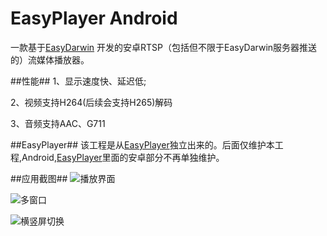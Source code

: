 # EasyPlayer Android
一款基于[EasyDarwin](http://www.easydarwin.org) 开发的安卓RTSP（包括但不限于EasyDarwin服务器推送的）流媒体播放器。

##性能##
1、显示速度快、延迟低;

2、视频支持H264(后续会支持H265)解码

3、音频支持AAC、G711

##EasyPlayer##
该工程是从[EasyPlayer](https://raw.githubusercontent.com/EasyDarwin/EasyPlayer/master/README.md)独立出来的。后面仅维护本工程,Android,[EasyPlayer](https://raw.githubusercontent.com/EasyDarwin/EasyPlayer/master/README.md)里面的安卓部分不再单独维护。

##应用截图##
![播放界面](https://raw.githubusercontent.com/jiaozebo/EasyPlayer/screenshot/single_video.png?raw=true)

![多窗口](https://raw.githubusercontent.com/jiaozebo/EasyPlayer/screenshot/multi_video.png?raw=true)

![横竖屏切换](https://raw.githubusercontent.com/jiaozebo/EasyPlayer/screenshot/horizontal_multi_video.png?raw=true)
